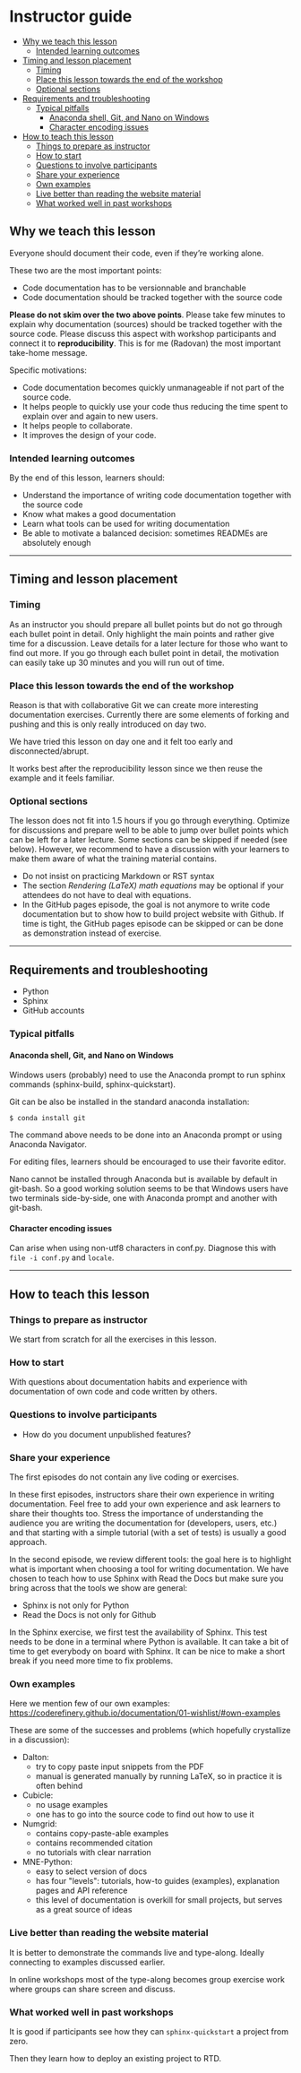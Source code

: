 # Instructor guide

* [Why we teach this lesson](#why-we-teach-this-lesson)
   * [Intended learning outcomes](#intended-learning-outcomes)
* [Timing and lesson placement](#timing-and-lesson-placement)
   * [Timing](#timing)
   * [Place this lesson towards the end of the workshop](#place-this-lesson-towards-the-end-of-the-workshop)
   * [Optional sections](#optional-sections)
* [Requirements and troubleshooting](#requirements-and-troubleshooting)
   * [Typical pitfalls](#typical-pitfalls)
      * [Anaconda shell, Git, and Nano on Windows](#anaconda-shell-git-and-nano-on-windows)
      * [Character encoding issues](#character-encoding-issues)
* [How to teach this lesson](#how-to-teach-this-lesson)
   * [Things to prepare as instructor](#things-to-prepare-as-instructor)
   * [How to start](#how-to-start)
   * [Questions to involve participants](#questions-to-involve-participants)
   * [Share your experience](#share-your-experience)
   * [Own examples](#own-examples)
   * [Live better than reading the website material](#live-better-than-reading-the-website-material)
   * [What worked well in past workshops](#what-worked-well-in-past-workshops)


## Why we teach this lesson

Everyone should document their code, even if they’re working alone.

These two are the most important points:
- Code documentation has to be versionnable and branchable
- Code documentation should be tracked together with the source code

**Please do not skim over the two above points**. Please take few minutes to
explain why documentation (sources) should be tracked together with the source
code.  Please discuss this aspect with workshop participants and connect it to
**reproducibility**. This is for me (Radovan) the most important take-home
message.

Specific motivations:

- Code documentation becomes quickly unmanageable if not part of the source code.
- It helps people to quickly use your code thus reducing the time spent to explain over and again to new users.
- It helps people to collaborate.
- It improves the design of your code.


### Intended learning outcomes

By the end of this lesson, learners should:
- Understand the importance of writing code documentation together with the source code
- Know what makes a good documentation
- Learn what tools can be used for writing documentation
- Be able to motivate a balanced decision: sometimes READMEs are absolutely enough

---

## Timing and lesson placement

### Timing

As an instructor you should prepare all bullet points
but do not go through each bullet point in detail. Only highlight
the main points and rather give time for a discussion. Leave details for a later
lecture for those who want to find out more. If you go through each bullet point
in detail, the motivation can easily take up 30 minutes and you will run out
of time.


### Place this lesson towards the end of the workshop

Reason is that with collaborative Git we can create more interesting
documentation exercises. Currently there are some elements of forking and
pushing and this is only really introduced on day two.

We have tried this lesson on day one and it felt too early and disconnected/abrupt.

It works best after the reproducibility lesson since we then reuse the example
and it feels familiar.


### Optional sections

The lesson does not fit into 1.5 hours if you go through everything. Optimize for
discussions and prepare well to be able to jump over bullet points which
can be left for a later lecture. Some sections can be skipped if needed (see below). However, we recommend to have a
discussion with your learners to make them aware of what the training material contains.

- Do not insist on practicing Markdown or RST syntax
- The section *Rendering (LaTeX) math equations* may be optional if your
  attendees do not have to deal with equations.
- In the GitHub pages episode, the
  goal is not anymore to write code documentation but to show how to build
  project website with Github.  If time is tight, the GitHub pages episode can be
  skipped or can be done as demonstration instead of exercise.

---

## Requirements and troubleshooting

- Python
- Sphinx
- GitHub accounts


### Typical pitfalls

#### Anaconda shell, Git, and Nano on Windows

Windows users (probably) need to use the Anaconda prompt to run sphinx commands
(sphinx-build, sphinx-quickstart).

Git can be also be installed in the standard anaconda installation:

```
$ conda install git
```

The command above needs to be done into an Anaconda prompt or using Anaconda Navigator.

For editing files, learners should be encouraged to use their favorite editor.

Nano cannot be installed through Anaconda but is available by default in git-bash. So a good working solution seems to be that Windows users have two terminals side-by-side, one with Anaconda prompt and another with git-bash.


#### Character encoding issues

Can arise when using non-utf8 characters in conf.py. Diagnose this with ``file -i conf.py``
and ``locale``.

---

## How to teach this lesson


### Things to prepare as instructor

We start from scratch for all the exercises in this lesson.


### How to start

With questions about documentation habits and experience with documentation
of own code and code written by others.


### Questions to involve participants

- How do you document unpublished features?


### Share your experience

The first episodes do not contain any live coding or exercises.

In these first episodes, instructors share their own experience in writing
documentation. Feel free to add your own experience and ask learners to share
their thoughts too.  Stress the importance of understanding the audience you
are writing the documentation for (developers, users, etc.) and that starting
with a simple tutorial (with a set of tests) is usually a good approach.

In the second episode, we review different tools: the goal here is to highlight
what is important when choosing a tool for writing documentation. We have
chosen to teach how to use Sphinx with Read the Docs but make sure you bring
across that the tools we show are general:
- Sphinx is not only for Python
- Read the Docs is not only for Github

In the Sphinx exercise, we first test the availability of Sphinx. This test
needs to be done in a terminal where Python is available. It can take a bit of
time to get everybody on board with Sphinx.  It can be nice to make a short
break if you need more time to fix problems.


### Own examples

Here we mention few of our own examples: <https://coderefinery.github.io/documentation/01-wishlist/#own-examples>

These are some of the successes and problems (which hopefully crystallize in a discussion):

- Dalton:
  - try to copy paste input snippets from the PDF
  - manual is generated manually by running LaTeX, so in practice it is often behind
- Cubicle:
  - no usage examples
  - one has to go into the source code to find out how to use it
- Numgrid:
  - contains copy-paste-able examples
  - contains recommended citation
  - no tutorials with clear narration
- MNE-Python:
  - easy to select version of docs
  - has four "levels": tutorials, how-to guides (examples), explanation pages and API reference
  - this level of documentation is overkill for small projects, but serves as a great source of ideas


### Live better than reading the website material

It is better to demonstrate the commands live and type-along. Ideally connecting
to examples discussed earlier.

In online workshops most of the type-along becomes group exercise work where groups
can share screen and discuss.


### What worked well in past workshops

It is good if participants see how they can `sphinx-quickstart` a project from
zero.

Then they learn how to deploy an existing project to RTD.
